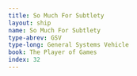 ```yaml
---
title: So Much For Subtlety
layout: ship
name: So Much For Subtlety
type-abrev: GSV
type-long: General Systems Vehicle
book: The Player of Games
index: 32
---
```


